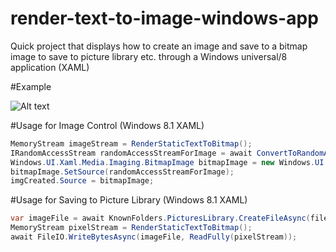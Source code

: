 # render-text-to-image-windows-app
Quick project that displays how to create an image and save to a bitmap image to save to picture library etc. through a Windows universal/8 application (XAML)

#Example

![Alt text](https://cloud.githubusercontent.com/assets/4294995/8870328/20710b08-31bb-11e5-9a17-0298239d3ba3.png "WindowsAppExample")

#Usage for Image Control (Windows 8.1 XAML)

```C#
MemoryStream imageStream = RenderStaticTextToBitmap();
IRandomAccessStream randomAccessStreamForImage = await ConvertToRandomAccessStream(imageStream);
Windows.UI.Xaml.Media.Imaging.BitmapImage bitmapImage = new Windows.UI.Xaml.Media.Imaging.BitmapImage();
bitmapImage.SetSource(randomAccessStreamForImage);
imgCreated.Source = bitmapImage;
```

#Usage for Saving to Picture Library (Windows 8.1 XAML)

```C#
var imageFile = await KnownFolders.PicturesLibrary.CreateFileAsync(filename, CreationCollisionOption.ReplaceExisting);
MemoryStream pixelStream = RenderStaticTextToBitmap();
await FileIO.WriteBytesAsync(imageFile, ReadFully(pixelStream));
```

